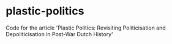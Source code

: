 # plastic-politics
Code for the article 'Plastic Politics: Revisiting Politicisation and Depoliticisation in Post-War Dutch History'
